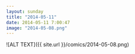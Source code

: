 ```yaml
---
layout: sunday
title: "2014-05-11"
date: 2014-05-11 7:00:47
image: "2014-05-08.png"
---
```

![ALT TEXT]({{ site.url }}/comics/2014-05-08.png)
<style>body {background-image: url({{ site.url }}/comics/2014-05-08.png);}</style>
